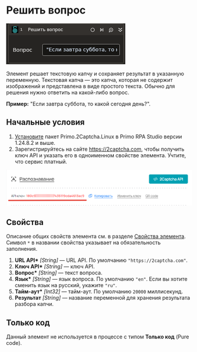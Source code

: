 # Решить вопрос

![](<../../../../.gitbook/assets1/linux-items-extra/solvequestion.png>)

Элемент решает текстовую капчу и сохраняет результат в указанную переменную. Текстовая капча — это капча, которая не содержит изображений и представлена в виде простого текста. Обычно для решения нужно ответить на какой-либо вопрос.

**Пример:** "Если завтра суббота, то какой сегодня день?".


## Начальные условия

1. [Установите](https://docs.primo-rpa.ru/primo-rpa/primo-rpa-studio-linux/projects/manage-dependencies#menedzher-zavisimostei) пакет Primo.2Captcha.Linux в Primo RPA Studio версии 1.24.8.2 и выше.
1. Зарегистрируйтесь на сайте https://2captcha.com, чтобы получить ключ API и указать его в одноименном свойстве элемента. Учтите, что сервис платный.

![](<../../../../.gitbook/assets1/linux_items-extra/2captcha-api-key.png>)


## Свойства
Описание общих свойств элемента см. в разделе [Свойства элемента](https://docs.primo-rpa.ru/primo-rpa/primo-studio/process/elements#svoistva-elementa).\
Символ `*` в названии свойства указывает на обязательность заполнения.

1. **URL API\*** *[String]* — URL API. По умолчанию `"https://2captcha.com"`.
1. **Ключ API\*** *[String]* — ключ API.
1. **Вопрос\*** *[String]* — текст вопроса.
1. **Язык\*** *[String]* — язык вопроса. По умолчанию `"en"`. Если вы хотите сменить язык на русский, укажите `"ru"`.
1. **Тайм-аут\*** *[Int32]* — тайм-аут. По умолчанию `20000` миллисекунд.
1. **Результат** *[String]* — название переменной для хранения результата разбора капчи.


## Только код

Данный элемент не используется в процессе с типом **Только код** (Pure code).
